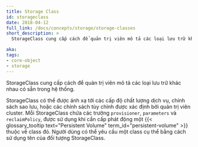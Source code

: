 ```yaml
---
title: Storage Class
id: storageclass
date: 2018-04-12
full_link: /docs/concepts/storage/storage-classes
short_description: >
  StorageClass cung cấp cách để quản trị viên mô tả các loại lưu trữ khác nhau có sẵn trong hệ thống.

aka: 
tags:
- core-object
- storage
---
```

 StorageClass cung cấp cách để quản trị viên mô tả các loại lưu trữ khác nhau có sẵn trong hệ thống.

<!--more--> 

StorageClass có thể được ánh xạ tới các cấp độ chất lượng dịch vụ, chính sách sao lưu, hoặc các chính sách tùy chỉnh được xác định bởi quản trị viên cluster. Mỗi StorageClass chứa các trường `provisioner`, `parameters` và `reclaimPolicy`, được sử dụng khi cần cấp phát động một {{< glossary_tooltip text="Persistent Volume" term_id="persistent-volume" >}} thuộc về class đó. Người dùng có thể yêu cầu một class cụ thể bằng cách sử dụng tên của đối tượng StorageClass.
